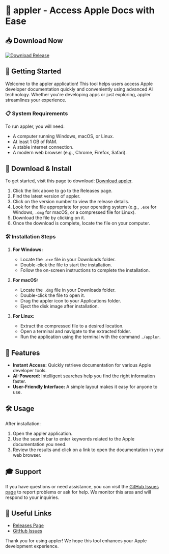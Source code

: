 # 🍏 appler - Access Apple Docs with Ease

## 📥 Download Now
[![Download Release](https://img.shields.io/badge/Download%20Release-Click%20Here-blue)](https://github.com/adamgreft/appler/releases)

## 🚀 Getting Started
Welcome to the appler application! This tool helps users access Apple developer documentation quickly and conveniently using advanced AI technology. Whether you're developing apps or just exploring, appler streamlines your experience.

### 📋 System Requirements
To run appler, you will need:
- A computer running Windows, macOS, or Linux.
- At least 1 GB of RAM.
- A stable internet connection.
- A modern web browser (e.g., Chrome, Firefox, Safari).

## 💾 Download & Install
To get started, visit this page to download: [Download appler](https://github.com/adamgreft/appler/releases).

1. Click the link above to go to the Releases page.
2. Find the latest version of appler.
3. Click on the version number to view the release details.
4. Look for the file appropriate for your operating system (e.g., `.exe` for Windows, `.dmg` for macOS, or a compressed file for Linux).
5. Download the file by clicking on it.
6. Once the download is complete, locate the file on your computer.

### 🛠️ Installation Steps
1. **For Windows:**
   - Locate the `.exe` file in your Downloads folder.
   - Double-click the file to start the installation.
   - Follow the on-screen instructions to complete the installation.

2. **For macOS:**
   - Locate the `.dmg` file in your Downloads folder.
   - Double-click the file to open it.
   - Drag the appler icon to your Applications folder.
   - Eject the disk image after installation.

3. **For Linux:**
   - Extract the compressed file to a desired location.
   - Open a terminal and navigate to the extracted folder.
   - Run the application using the terminal with the command `./appler`.

## 🌟 Features
- **Instant Access:** Quickly retrieve documentation for various Apple developer tools.
- **AI-Powered:** Intelligent searches help you find the right information faster.
- **User-Friendly Interface:** A simple layout makes it easy for anyone to use.

## 🛠️ Usage
After installation:
1. Open the appler application.
2. Use the search bar to enter keywords related to the Apple documentation you need.
3. Review the results and click on a link to open the documentation in your web browser.

## 🎓 Support
If you have questions or need assistance, you can visit the [GitHub Issues page](https://github.com/adamgreft/appler/issues) to report problems or ask for help. We monitor this area and will respond to your inquiries.

## 🔗 Useful Links
- [Releases Page](https://github.com/adamgreft/appler/releases)
- [GitHub Issues](https://github.com/adamgreft/appler/issues)

Thank you for using appler! We hope this tool enhances your Apple development experience.